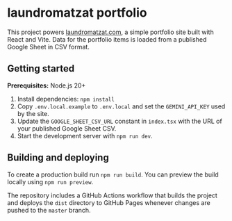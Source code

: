 # laundromatzat portfolio

This project powers [laundromatzat.com](https://laundromatzat.com), a simple portfolio site built with React and Vite. Data for the portfolio items is loaded from a published Google Sheet in CSV format.

## Getting started

**Prerequisites:** Node.js 20+

1. Install dependencies: `npm install`
2. Copy `.env.local.example` to `.env.local` and set the `GEMINI_API_KEY` used by the site.
3. Update the `GOOGLE_SHEET_CSV_URL` constant in `index.tsx` with the URL of your published Google Sheet CSV.
4. Start the development server with `npm run dev`.

## Building and deploying

To create a production build run `npm run build`. You can preview the build locally using `npm run preview`.

The repository includes a GitHub Actions workflow that builds the project and deploys the `dist` directory to GitHub Pages whenever changes are pushed to the `master` branch.
